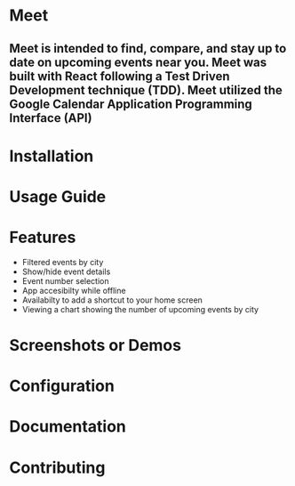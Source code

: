 # **Meet**

## Meet is intended to find, compare, and stay up to date on upcoming events near you. Meet was built with React following a Test Driven Development technique (TDD). Meet utilized the Google Calendar Application Programming Interface (API)

# **Installation**

# **Usage Guide**

# **Features**
- Filtered events by city
- Show/hide event details
- Event number selection
- App accesibilty while offline
- Availabilty to add a shortcut to your home screen
- Viewing a chart showing the number of upcoming events by city

# **Screenshots or Demos**
# **Configuration**

# **Documentation**

# **Contributing**
